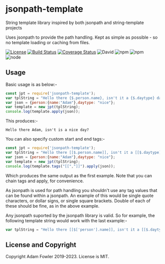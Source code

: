 # jsonpath-template
String template library inspired by both jsonpath and string-template projects

Uses jsonpath to provide the path handling. Kept as simple as possible - so no template loading or caching from files.

[![License](https://img.shields.io/badge/License-MIT-blue.svg)](https://opensource.org/licenses/MIT)
[![Build Status](https://travis-ci.com/adamfowleruk/jsonpath-template.svg?branch=master)](https://travis-ci.com/adamfowleruk/jsonpath-template)
[![Coverage Status](https://coveralls.io/repos/github/adamfowleruk/jsonpath-template/badge.svg?branch=master)](https://coveralls.io/github/adamfowleruk/jsonpath-template?branch=master)
![David](https://img.shields.io/david/adamfowleruk/jsonpath-template.svg)
![npm](https://img.shields.io/npm/v/jsonpath-template.svg)
![npm](https://img.shields.io/npm/dt/jsonpath-template.svg)
![node](https://img.shields.io/node/v/jsonpath-template.svg)

## Usage

Basic usage is as below:-

```js
const jpt = require('jsonpath-template');
var tplString = "Hello there {$.person.name}, isn't it a {$.daytype} day?";
var json = {person:{name:"Adam"},daytype: "nice"};
var template = new jpt(tplString);
console.log(template.apply(json));
```

This produces:-

```text
Hello there Adam, isn't is a nice day?
```

You can also specify custom start and end tags:-

```js
const jpt = require('jsonpath-template');
var tplString = "Hello there [[$.person.name]], isn't it a [[$.daytype]] day?";
var json = {person:{name:"Adam"},daytype: "nice"};
var template = new jpt(tplString);
console.log(template.tags("[[","]]").apply(json));
```

Which produces the same output as the first example. Note that you can chain tags and apply, for convenience.

As jsonpath is used for path handling you shouldn't use any tag values that can be found within a jsonpath. An example of this would be single quote characters, or dollar signs, or single square brackets. Double of each of these should be fine, as in the above example.

Any jsonpath suported by the jsonpath library is valid. So for example, the following template string would work with the last example:-

```js
var tplString = "Hello there [[$['person'].name]], isn't it a [[$.daytype]] day?";
```

## License and Copyright

Copyright Adam Fowler 2019-2023. License is MIT.